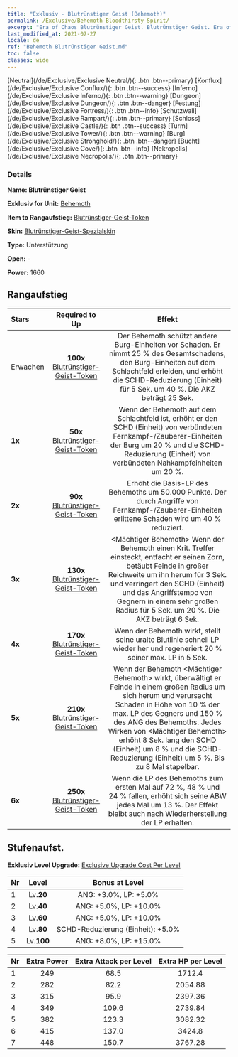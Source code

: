 ```yaml
---
title: "Exklusiv - Blutrünstiger Geist (Behemoth)"
permalink: /Exclusive/Behemoth Bloodthirsty Spirit/
excerpt: "Era of Chaos Blutrünstiger Geist. Blutrünstiger Geist. Era of Chaos Exklusiv Blutrünstiger Geist. Behemoth Exklusiv."
last_modified_at: 2021-07-27
locale: de
ref: "Behemoth Blutrünstiger Geist.md"
toc: false
classes: wide
---
```

 [Neutral](/de/Exclusive/Exclusive Neutral/){: .btn .btn--primary} [Konflux](/de/Exclusive/Exclusive Conflux/){: .btn .btn--success} [Inferno](/de/Exclusive/Exclusive Inferno/){: .btn .btn--warning} [Dungeon](/de/Exclusive/Exclusive Dungeon/){: .btn .btn--danger} [Festung](/de/Exclusive/Exclusive Fortress/){: .btn .btn--info} [Schutzwall](/de/Exclusive/Exclusive Rampart/){: .btn .btn--primary} [Schloss](/de/Exclusive/Exclusive Castle/){: .btn .btn--success} [Turm](/de/Exclusive/Exclusive Tower/){: .btn .btn--warning} [Burg](/de/Exclusive/Exclusive Stronghold/){: .btn .btn--danger} [Bucht](/de/Exclusive/Exclusive Cove/){: .btn .btn--info} [Nekropolis](/de/Exclusive/Exclusive Necropolis/){: .btn .btn--primary} 

### Details
 **Name: Blutrünstiger Geist** 

 **Exklusiv for Unit:** [Behemoth](/de/units/Behemoth/) 

 **Item to Rangaufstieg:** [Blutrünstiger-Geist-Token](/ItemsDE/con_982/)

 **Skin:** [Blutrünstiger-Geist-Spezialskin](/ItemsDE/con_650/)

 **Type:** Unterstützung

 **Open:** -

 **Power:** 1660

## Rangaufstieg

  |     Stars    |  Required to Up | Effekt |
  |:-------------|:---------------:|:---------------:|
  |  Erwachen  | **100x** [Blutrünstiger-Geist-Token](/ItemsDE/con_982/) | <Burg-Geist> Der Behemoth schützt andere Burg-Einheiten vor Schaden. Er nimmt 25 % des Gesamtschadens, den Burg-Einheiten auf dem Schlachtfeld erleiden, und erhöht die SCHD-Reduzierung (Einheit) für 5 Sek. um 40 %. Die AKZ beträgt 25 Sek. |
  | **1x** <i class="fas fa-star"/> | **50x** [Blutrünstiger-Geist-Token](/ItemsDE/con_982/) | Wenn der Behemoth auf dem Schlachtfeld ist, erhöht er den SCHD (Einheit) von verbündeten Fernkampf-/Zauberer-Einheiten der Burg um 20 % und die SCHD-Reduzierung (Einheit) von verbündeten Nahkampfeinheiten um 20 %. |
  | **2x** <i class="fas fa-star"/> | **90x** [Blutrünstiger-Geist-Token](/ItemsDE/con_982/) | Erhöht die Basis-LP des Behemoths um 50.000 Punkte. Der durch Angriffe von Fernkampf-/Zauberer-Einheiten erlittene Schaden wird um 40 % reduziert. |
  | **3x** <i class="fas fa-star"/> | **130x** [Blutrünstiger-Geist-Token](/ItemsDE/con_982/) | <Mächtiger Behemoth> Wenn der Behemoth einen Krit. Treffer einsteckt, entfacht er seinen Zorn, betäubt Feinde in großer Reichweite um ihn herum für 3 Sek. und verringert den SCHD (Einheit) und das Angriffstempo von Gegnern in einem sehr großen Radius für 5 Sek. um 20 %. Die AKZ beträgt 6 Sek. |
  | **4x** <i class="fas fa-star"/> | **170x** [Blutrünstiger-Geist-Token](/ItemsDE/con_982/) | Wenn der Behemoth <Burg-Geist> wirkt, stellt seine uralte Blutlinie schnell LP wieder her und regeneriert 20 % seiner max. LP in 5 Sek. |
  | **5x** <i class="fas fa-star"/> | **210x** [Blutrünstiger-Geist-Token](/ItemsDE/con_982/) | Wenn der Behemoth <Mächtiger Behemoth> wirkt, überwältigt er Feinde in einem großen Radius um sich herum und verursacht Schaden in Höhe von 10 % der max. LP des Gegners und 150 % des ANG des Behemoths. Jedes Wirken von <Mächtiger Behemoth> erhöht 8 Sek. lang den SCHD (Einheit) um 8 % und die SCHD-Reduzierung (Einheit) um 5 %. Bis zu 8 Mal stapelbar. |
  | **6x** <i class="fas fa-star"/> | **250x** [Blutrünstiger-Geist-Token](/ItemsDE/con_982/) | <Kriegsraserei> Wenn die LP des Behemoths zum ersten Mal auf 72 %, 48 % und 24 % fallen, erhöht sich seine ABW jedes Mal um 13 %. Der Effekt bleibt auch nach Wiederherstellung der LP erhalten. |


## Stufenaufst.
 **Exklusiv Level Upgrade:** [Exclusive Upgrade Cost Per Level](/Exclusive/ExclusiveUpgradeCostPerLevel/)

  |  Nr  |   Level  | Bonus at Level |
  |:-----|:--------:|:--------------:|
  | 1 | Lv.**20** | ANG: +3.0%, LP: +5.0% |
  | 2 | Lv.**40** | ANG: +5.0%, LP: +10.0% |
  | 3 | Lv.**60** | ANG: +5.0%, LP: +10.0% |
  | 4 | Lv.**80** | SCHD-Reduzierung (Einheit): +5.0% |
  | 5 | Lv.**100** | ANG: +8.0%, LP: +15.0% |


  |  Nr  |  Extra Power | Extra Attack per Level | Extra HP per Level |
  |:-----|:--------:|:--------:|:--------:|
  | 1 | 249 | 68.5 | 1712.4 |
  | 2 | 282 | 82.2 | 2054.88 |
  | 3 | 315 | 95.9 | 2397.36 |
  | 4 | 349 | 109.6 | 2739.84 |
  | 5 | 382 | 123.3 | 3082.32 |
  | 6 | 415 | 137.0 | 3424.8 |
  | 7 | 448 | 150.7 | 3767.28 |


